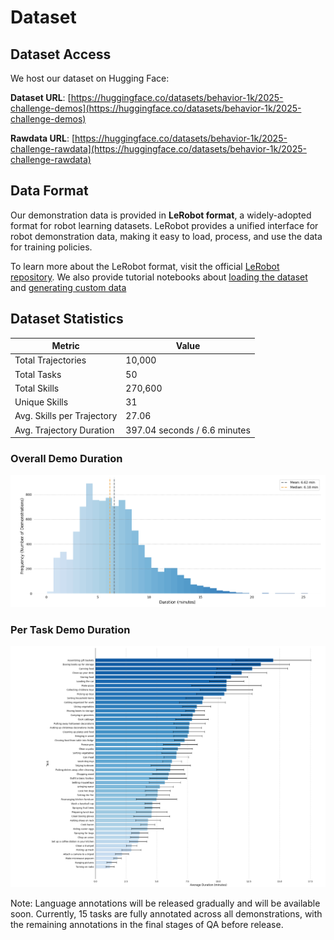 # Dataset

## Dataset Access

We host our dataset on Hugging Face:

**Dataset URL**: [https://huggingface.co/datasets/behavior-1k/2025-challenge-demos](https://huggingface.co/datasets/behavior-1k/2025-challenge-demos)

**Rawdata URL**: [https://huggingface.co/datasets/behavior-1k/2025-challenge-rawdata](https://huggingface.co/datasets/behavior-1k/2025-challenge-rawdata)

## Data Format

Our demonstration data is provided in **LeRobot format**, a widely-adopted format for robot learning datasets. LeRobot provides a unified interface for robot demonstration data, making it easy to load, process, and use the data for training policies.

To learn more about the LeRobot format, visit the official [LeRobot repository](https://github.com/huggingface/lerobot). We also provide tutorial notebooks about [loading the dataset](https://github.com/StanfordVL/b1k-baselines/blob/main/tutorials/dataset.ipynb) and [generating custom data](https://github.com/StanfordVL/b1k-baselines/blob/main/tutorials/generate_custom_data.ipynb)


## Dataset Statistics

| Metric | Value |
| ------ | ----- |
| Total Trajectories | 10,000 |
| Total Tasks | 50 |
| Total Skills | 270,600 |
| Unique Skills | 31 |
| Avg. Skills per Trajectory | 27.06 |
| Avg. Trajectory Duration | 397.04 seconds / 6.6 minutes |

### Overall Demo Duration

![Overall Demo Duration](../assets/challenge_2025/overall_demo_duration.png)

### Per Task Demo Duration

![Per Task Demo Duration](../assets/challenge_2025/per_task_demo_duration.png)

Note: Language annotations will be released gradually and will be available soon. Currently, 15 tasks are fully annotated across all demonstrations, with the remaining annotations in the final stages of QA before release. 
